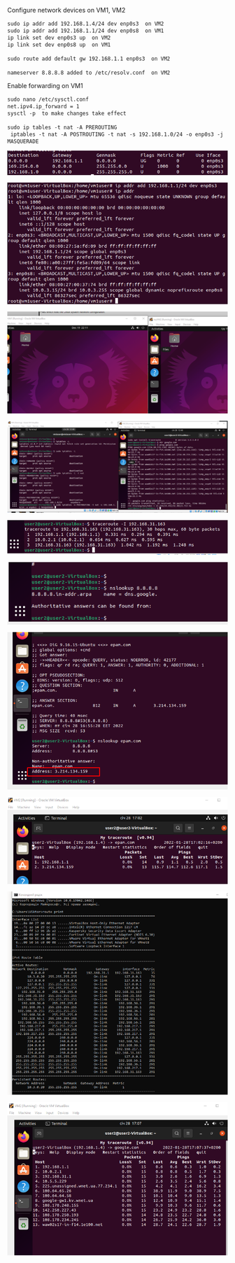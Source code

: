 Configure network devices on VM1, VM2
```
sudo ip addr add 192.168.1.4/24 dev enp0s3  on VM2
sudo ip addr add 192.168.1.1/24 dev enp0s8  on VM1
ip link set dev enp0s3 up  on VM2
ip link set dev enp0s8 up  on VM1

sudo route add default gw 192.168.1.1 enp0s3  on VM2

nameserver 8.8.8.8 added to /etc/resolv.conf  on VM2
```
Enable forwarding on VM1
```
sudo nano /etc/sysctl.conf 
net.ipv4.ip_forward = 1
sysctl -p  to make changes take effect

sudo ip tables -t nat -A PREROUTING
 iptables -t nat -A POSTROUTING -t nat -s 192.168.1.0/24 -o enp0s3 -j MASQUERADE

```
![linux](./images/1.png "linux")
 
![linux](./images/2.png "linux")
  
![linux](./images/vm.png "linux")

![linux](./images/94.png "linux")

![linux](./images/95.png "linux")

![linux](./images/96.png "linux")

![linux](./images/97.png "linux")

![linux](./images/98.png "linux")

![linux](./images/99.png "linux")

![linux](./images/100.png "linux")

 

